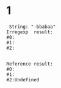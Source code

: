 # 1
```JS Regex: (?:((?:(?:(?:(\2))|(?:))+){8,16})){6}
 String: "-bbabaa"
Irregexp  result:
#0:
#1:
#2:


Reference result:
#0:
#1:
#2:Undefined
```
